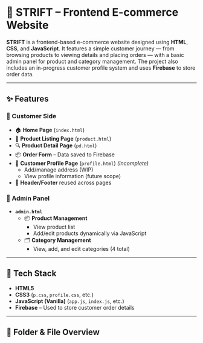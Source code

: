# 🛒 STRIFT – Frontend E-commerce Website

**STRIFT** is a frontend-based e-commerce website designed using **HTML**, **CSS**, and **JavaScript**. It features a simple customer journey — from browsing products to viewing details and placing orders — with a basic admin panel for product and category management. The project also includes an in-progress customer profile system and uses **Firebase** to store order data.

---

## ✨ Features

### 🧍 Customer Side

- 🏠 **Home Page** (`index.html`)
- 🛒 **Product Listing Page** (`product.html`)
- 🔍 **Product Detail Page** (`pd.html`)
- 📦 **Order Form** – Data saved to Firebase
- 👤 **Customer Profile Page** (`profile.html`) _(incomplete)_
  - Add/manage address (WIP)
  - View profile information (future scope)
- 📃 **Header/Footer** reused across pages

### 🔐 Admin Panel

- **`admin.html`**
  - 📦 **Product Management**
    - View product list
    - Add/edit products dynamically via JavaScript
  - 🗂️ **Category Management**
    - View, add, and edit categories (4 total)

---

## 🧱 Tech Stack

- **HTML5**
- **CSS3** (`p.css`, `profile.css`, etc.)
- **JavaScript (Vanilla)** (`app.js`, `index.js`, etc.)
- **Firebase** – Used to store customer order details

---

## 📁 Folder & File Overview
